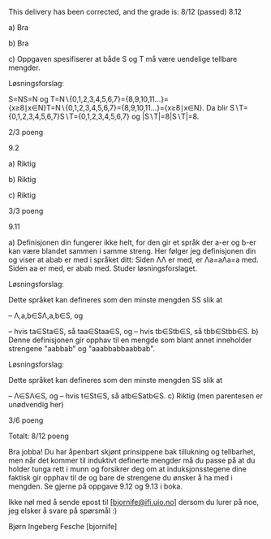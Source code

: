 This delivery has been corrected, and the grade is: 8/12 (passed)
8.12

a) Bra

b) Bra

c) Oppgaven spesifiserer at både S og T må være uendelige tellbare mengder.

Løsningsforslag:

S=NS=N og T=N∖{0,1,2,3,4,5,6,7}={8,9,10,11…}={x≥8∣x∈N}T=N∖{0,1,2,3,4,5,6,7}={8,9,10,11…}={x≥8∣x∈N}.
Da blir S∖T={0,1,2,3,4,5,6,7}S∖T={0,1,2,3,4,5,6,7} og |S∖T|=8|S∖T|=8.

2/3 poeng

9.2

a) Riktig

b) Riktig

c) Riktig

3/3 poeng

9.11

a) Definisjonen din fungerer ikke helt, for den gir et språk der a-er og b-er kan være blandet sammen i samme streng. Her følger jeg definisjonen din og viser at abab er med i språket ditt: Siden ΛΛ er med, er Λa=aΛa=a med. Siden aa er med, er abab med. Studer løsningsforslaget.

Løsningsforslag:

Dette språket kan defineres som den minste mengden SS slik at

– Λ,a,b∈SΛ,a,b∈S, og

– hvis ta∈Sta∈S, så taa∈Staa∈S, og
– hvis tb∈Stb∈S, så tbb∈Stbb∈S.
b) Denne definisjonen gir opphav til en mengde som blant annet inneholder strengene "aabbab" og "aaabbabbaabbab".

Løsningsforslag:

Dette språket kan defineres som den minste mengden SS slik at

– Λ∈SΛ∈S, og
– hvis t∈St∈S, så atb∈Satb∈S.
c) Riktig (men parentesen er unødvendig her)

3/6 poeng

Totalt: 8/12 poeng

Bra jobba! Du har åpenbart skjønt prinsippene bak tillukning og tellbarhet, men når det kommer til induktivt definerte mengder må du passe på at du holder tunga rett i munn og forsikrer deg om at induksjonsstegene dine faktisk gir opphav til de og bare de strengene du ønsker å ha med i mengden. Se gjerne på oppgave 9.12 og 9.13 i boka.

Ikke nøl med å sende epost til [bjornife@ifi.uio.no] dersom du lurer på noe, jeg elsker å svare på spørsmål :)

Bjørn Ingeberg Fesche
[bjornife]